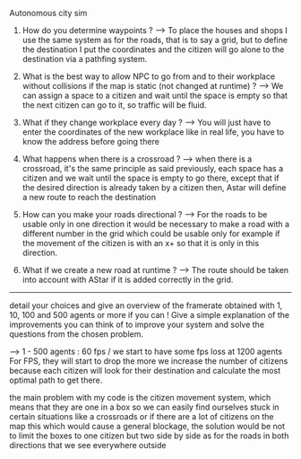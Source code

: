 Autonomous city sim

1) How do you determine waypoints ?
--> To place the houses and shops I use the same system as for the roads, that is to say a grid, but to define the destination I put the coordinates and the citizen will go alone to the destination via a pathfing system.

3) What is the best way to allow NPC to go from and to their workplace without collisions if the map is static (not changed at runtime) ?
--> We can assign a space to a citizen and wait until the space is empty so that the next citizen can go to it, so traffic will be fluid.

4) What if they change workplace every day ?
--> You will just have to enter the coordinates of the new workplace like in real life, you have to know the address before going there

5) What happens when there is a crossroad ?
--> when there is a crossroad, it's the same principle as said previously, each space has a citizen and we wait until the space is empty to go there,
   except that if the desired direction is already taken by a citizen then, Astar will define a new route to reach the destination

6) How can you make your roads directional ?
--> For the roads to be usable only in one direction it would be necessary to make a road with a different number in the grid which could be usable only for example if the movement of the citizen is with an x+ so that it is only in this direction.

7) What if we create a new road at runtime ?
--> The route should be taken into account with AStar if it is added correctly in the grid.

------------------------------------------------------------------------------------------------
detail your choices and give an overview of the framerate obtained with 1, 10, 100 and 500 agents or more if you can ! 
Give a simple explanation of the improvements you can think of to improve your system and solve the questions from the chosen problem.

--> 1 - 500 agents : 60 fps / we start to have some fps loss at 1200 agents
For FPS, they will start to drop the more we increase the number of citizens because each citizen will look for their destination and calculate the most optimal path to get there.

the main problem with my code is the citizen movement system, which means that they are one in a box so we can easily find ourselves stuck in certain situations like a crossroads or if there are a lot of citizens on the map this which would cause a general blockage, 
the solution would be not to limit the boxes to one citizen but two side by side as for the roads in both directions that we see everywhere outside
